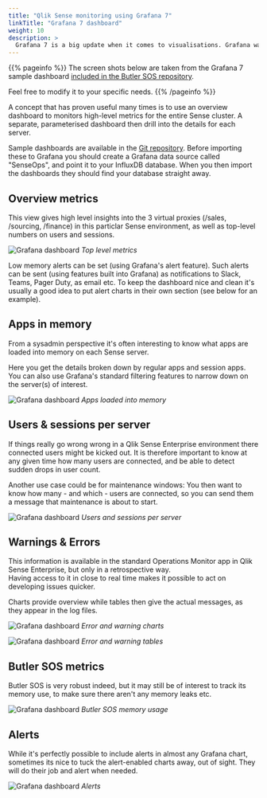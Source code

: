```yaml
---
title: "Qlik Sense monitoring using Grafana 7"
linkTitle: "Grafana 7 dashboard"
weight: 10
description: >
  Grafana 7 is a big update when it comes to visualisations. Grafana was excellent already in version 6, but with v7 things are taken to a new level. 
---
```




{{% pageinfo %}}
The screen shots below are taken from the Grafana 7 sample dashboard [included in the Butler SOS repository](https://github.com/ptarmiganlabs/butler-sos/blob/master/grafana/senseops_v5_4_dashboard.json).

Feel free to modify it to your specific needs.
{{% /pageinfo %}}

A concept that has proven useful many times is to use an overview dashboard to monitors high-level metrics for the entire Sense cluster. A separate, parameterised dashboard then drill into the details for each server.

Sample dashboards are available in the [Git repository](https://github.com/ptarmiganlabs/butler-sos/tree/master/grafana).
Before importing these to Grafana you should create a Grafana data source called "SenseOps", and point it to your InfluxDB database. When you then import the dashboards they should find your database straight away.

## Overview metrics

This view gives high level insights into the 3 virtual proxies (/sales, /sourcing, /finance) in this particlar Sense environment, as well as top-level numbers on users and sessions.


![Grafana dashboard](butlersos_5_4_main_metrics.png "Top level metrics")
*Top level metrics*

Low memory alerts can be set (using Grafana's alert feature). Such alerts can be sent (using features built into Grafana) as notifications to Slack, Teams, Pager Duty, as email etc.
To keep the dashboard nice and clean it's usually a good idea to put alert charts in their own section (see below for an example).

## Apps in memory

From a sysadmin perspective it's often interesting to know what apps are loaded into memory on each Sense server.

Here you get the details broken down by regular apps and session apps.  
You can also use Grafana's standard filtering features to narrow down on the server(s) of interest.

![Grafana dashboard](butlersos_5_4_apps_in_memory.png "Apps loaded into memory")
*Apps loaded into memory*

## Users & sessions per server

If things really go wrong wrong in a Qlik Sense Enterprise environment there connected users might be kicked out. It is therefore important to know at any given time how many users are connected, and be able to detect sudden drops in user count.

Another use case could be for maintenance windows: You then want to know how many - and which - users are connected, so you can send them a message that maintenance is about to start.

![Grafana dashboard](butlersos_5_4_users_sessions.png "Users and sessions per server")
*Users and sessions per server*

## Warnings & Errors

This information is available in the standard Operations Monitor app in Qlik Sense Enterprise, but only in a retrospective way.  
Having access to it in close to real time makes it possible to act on developing issues quicker.

Charts provide overview while tables then give the actual messages, as they appear in the log files.

![Grafana dashboard](butlersos_5_4_errors_warnings_charts.png "Error and warning charts")
*Error and warning charts*

![Grafana dashboard](butlersos_5_4_errors_warnings_table.png "Error and warning tables")
*Error and warning tables*

## Butler SOS metrics

Butler SOS is very robust indeed, but it may still be of interest to track its memory use, to make sure there aren't any memory leaks etc.

![Grafana dashboard](butlersos_5_4_butlersos_memory.png "Butler SOS memory usage")
*Butler SOS memory usage*

## Alerts

While it's perfectly possible to include alerts in almost any Grafana chart, sometimes its nice to tuck the alert-enabled charts away, out of sight. They will do their job and alert when needed.

![Grafana dashboard](butlersos_5_4_alerts.png "Butler SOS memory usage")
*Alerts*

